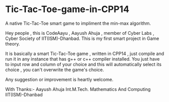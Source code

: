 # Tic-Tac-Toe-game-in-CPP14
A native Tic-Tac-Toe smart game to impliment the min-max algorithm.

Hey people , this is CodeAayu , Aayush Ahuja , member of Cyber Labs , Cyber Society of IIT(ISM)-Dhanbad.
This is my first smart project in Game theory.

It is basically a smart Tic-Tac-Toe game , written in CPP14 , just compile and run it in any instance
that has g++ or c++ compiler installed. You just have to input row and column of your choice and this 
will automatically select its choice , you can't overwrite the game's choice.

Any suggestion or improvement is heartly welcome.

With Thanks:-
Aayush Ahuja
Int.M.Tech. Mathematics And Computing
IIT(ISM)-Dhanbad
